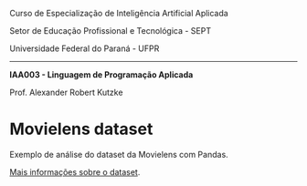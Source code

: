 Curso de Especialização de Inteligência Artificial Aplicada

Setor de Educação Profissional e Tecnológica - SEPT

Universidade Federal do Paraná - UFPR

---

**IAA003 - Linguagem de Programação Aplicada**

Prof. Alexander Robert Kutzke

# Movielens dataset

Exemplo de análise do dataset da Movielens com Pandas.

[Mais informações sobre o dataset](datasets/movielens/README).
